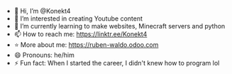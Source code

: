 - 👋 Hi, I’m @Konekt4
- 👀 I’m interested in creating Youtube content
- 🌱 I’m currently learning to make websites, Minecraft servers and python
- 📫 How to reach me: https://linktr.ee/Konekt4
- ⭐ More about me: https://ruben-waldo.odoo.com
- 😄 Pronouns: he/him
- ⚡ Fun fact: When I started the career, I didn't knew how to program lol
